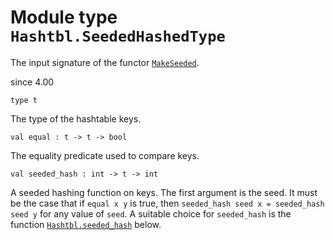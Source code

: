 
# Module type `Hashtbl.SeededHashedType`

The input signature of the functor [`MakeSeeded`](./Stdlib-MoreLabels-Hashtbl-MakeSeeded.md).

since 4.00
```
type t
```
The type of the hashtable keys.

```
val equal : t -> t -> bool
```
The equality predicate used to compare keys.

```
val seeded_hash : int -> t -> int
```
A seeded hashing function on keys. The first argument is the seed. It must be the case that if `equal x y` is true, then `seeded_hash seed x = seeded_hash seed y` for any value of `seed`. A suitable choice for `seeded_hash` is the function [`Hashtbl.seeded_hash`](./Stdlib-MoreLabels-Hashtbl.md#val-seeded_hash) below.
